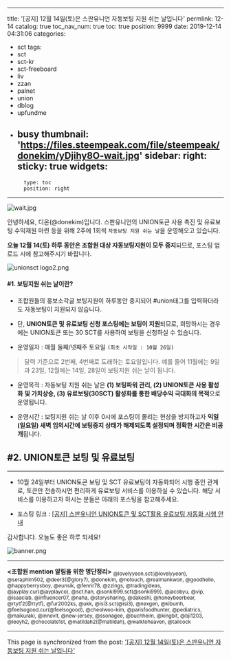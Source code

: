 
---
title: '[공지] 12월 14일(토)은 스판유니언 자동보팅 지원 쉬는 날입니다'
permlink: 12-14
catalog: true
toc_nav_num: true
toc: true
position: 9999
date: 2019-12-14 04:31:06
categories:
- sct
tags:
- sct
- sct-kr
- sct-freeboard
- liv
- zzan
- palnet
- union
- dblog
- upfundme
- busy
thumbnail: 'https://files.steempeak.com/file/steempeak/donekim/yDjihy8O-wait.jpg'
sidebar:
    right:
        sticky: true
widgets:
    -
        type: toc
        position: right
---


![wait.jpg](https://files.steempeak.com/file/steempeak/donekim/yDjihy8O-wait.jpg)

안녕하세요, 디온(@donekim)입니다. 스판유니언의 UNION토큰 사용 촉진 및 유료보팅 수익재원 마련 등을 위해 2주에 1회씩 `자동보팅 지원 쉬는 날`을 운영해오고 있습니다.

**오늘 12월 14(토) 하루 동안은 조합원 대상 자동보팅지원이 모두 중지**되므로, 포스팅 업로드 시에 참고해주시기 바랍니다.

![unionsct logo2.png](https://files.steempeak.com/file/steempeak/union.sct/A1qPAfXk-unionsct20logo2.png)

#### #1. 보팅지원 쉬는 날이란? 
- 조합원들의 홍보소각글 보팅지원이 하루동안 중지되어 #union태그를 입력하더라도 자동보팅이 지원되지 않습니다.

- 단, **UNION토큰 및 유료보팅 신청 포스팅에는 보팅이 지원**되므로, 희망하시는 경우에는 UNION토큰 또는 30 SCT를 사용하여 보팅을 신청하실 수 있습니다.


- 운영일자 : 매월 둘째/넷째주 토요일 `(최초 시작일 : 10월 26일)`
> 달력 기준으로 2번째, 4번째로 도래하는 토요일입니다. 예를 들어 11월에는 9일과 23일, 12월에는 14일, 28일이 보팅지원 쉬는 날이 됩니다.

- 운영목적 : 자동보팅 지원 쉬는 날은  **(1) 보팅파워 관리, (2) UNION토큰 사용 활성화 및 가치상승, (3) 유료보팅(30SCT) 활성화를 통한 배당수익 극대화의 목적**으로 운영됩니다. 


- 운영시간 : 보팅지원 쉬는 날 이후 0시에 포스팅이 몰리는 현상을 방지하고자 **익일(일요일) 새벽 임의시간에 보팅중지 상태가 해제되도록 설정되며 정확한 시간은 비공개**됩니다.



## #2. UNION토큰 보팅 및 유료보팅
---
- 10월 24일부터 UNION토큰 보팅 및 SCT 유료보팅이 자동화되어 시행 중인 관계로, 토큰만 전송하시면 편리하게 유료보팅 서비스를 이용하실 수 있습니다. 해당 서비스를 이용하고자 하시는 분들은 아래의 포스팅을 참고해주세요.

- 포스팅 링크 : [[공지] 스판유니언 UNION토큰 및 SCT활용 유료보팅 자동화 시행 안내](https://www.steemcoinpan.com/sct/@donekim/union-sct)


감사합니다. 오늘도 좋은 하루 되세요!

![banner.png](https://files.steempeak.com/file/steempeak/union.sct/9W8fB3ob-banner.png)

---
**<조합원 mention 알림을 위한 명단정리>**
<sub>@lovelyyeon.sct(@lovelyyeon), @seraphim502, @deer3(@glory7), @donekim, @notouch, @realmankwon, @goodhello, @happyberrysboy, @eunsik, @fenrir78, @zzings, @tradingideas, @jayplay.cur(@jayplayco), @sct.han, @sonki999.sct(@sonki999), @jacobyu, @vip, @isaaclab, @influencer07, @naha, @storysharing, @dakeshi, @honeybeerbear, @rtytf2(@rtytf), @fur2002ks, @ukk, @isi3.sct(@isi3), @nexgen, @kibumh, @feelsogood.cur(@feelsogood), @cheolwoo-kim, @parisfoodhunter, @pediatrics, @maikuraki, @innovit, @new-jersey, @ssonagee, @buchheim, @kingbit, @bji1203, @leeyh2, @chocolate1st, @matildah2(@matildah), @walktoheaven, @tailcock

- - -

This page is synchronized from the post: ['[공지] 12월 14일(토)은 스판유니언 자동보팅 지원 쉬는 날입니다'](https://steemit.com/@donekim/12-14)
